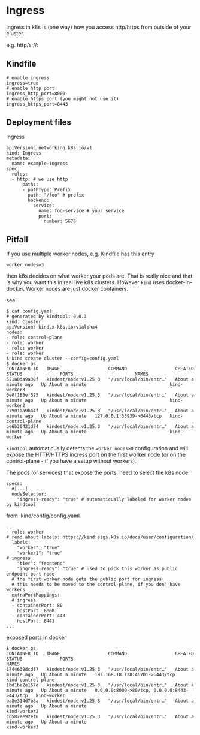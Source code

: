 # Ingress

Ingress in k8s is (one way) how you access http/https from outside of your cluster.

e.g. http/s://<ip-of-you-host>:<exposed port>


## Kindfile

```
# enable ingress
ingress=true
# enable http port
ingress_http_port=8000
# enable https port (you might not use it)
ingress_https_port=8443
```

## Deployment files

Ingress

```
apiVersion: networking.k8s.io/v1
kind: Ingress
metadata:
  name: example-ingress
spec:
  rules:
  - http: # we use http
      paths:
      - pathType: Prefix
        path: "/foo" # prefix
        backend:
          service:
            name: foo-service # your service
            port:
              number: 5678
```

## Pitfall

If you use multiple worker nodes, e.g. Kindfile has this entry

```
worker_nodes=3
```

then k8s decides on what worker your pods are. That is really nice and that is why you want this in real live k8s clusters. However `kind` uses docker-in-docker. Worker nodes are just docker containers.

see:

```
$ cat config.yaml
# generated by kindtool: 0.0.3
kind: Cluster
apiVersion: kind.x-k8s.io/v1alpha4
nodes:
- role: control-plane
- role: worker
- role: worker
- role: worker
$ kind create cluster --config=config.yaml
$ docker ps
CONTAINER ID   IMAGE                  COMMAND                  CREATED              STATUS              PORTS                       NAMES
521a0da9a30f   kindest/node:v1.25.3   "/usr/local/bin/entr…"   About a minute ago   Up About a minute                               kind-worker3
0e0f185ef525   kindest/node:v1.25.3   "/usr/local/bin/entr…"   About a minute ago   Up About a minute                               kind-worker2
27901aa9ba4f   kindest/node:v1.25.3   "/usr/local/bin/entr…"   About a minute ago   Up About a minute   127.0.0.1:35939->6443/tcp   kind-control-plane
be6b36421d74   kindest/node:v1.25.3   "/usr/local/bin/entr…"   About a minute ago   Up About a minute                               kind-worker
```

`kindtool` automaticually detects the `worker_nodes>0` configuration and will expose the HTTP/HTTPS incress port on the first worker node (or on the control-plane - if you have a setup without workers).

The pods (or services) that expose the ports, need to select the k8s node.

```
specs:
  #[...]
  nodeSelector:
    "ingress-ready": "true" # automaticually labeled for worker nodes by kindtool
```

from .kind/config/config.yaml
```
...
- role: worker
# read about labels: https://kind.sigs.k8s.io/docs/user/configuration/
  labels:
    "worker": "true"
    "worker1": "true"
# ingress
    "tier": "frontend"
    "ingress-ready": "true" # used to pick this worker as public endpoint port node
  # the first worker node gets the public port for ingress
  # this needs to be moved to the control-plane, if you don' have workers
  extraPortMappings:
  # ingress
  - containerPort: 80
    hostPort: 8000
  - containerPort: 443
    hostPort: 8443
...
```

exposed ports in docker


```
$ docker ps
CONTAINER ID   IMAGE                  COMMAND                  CREATED              STATUS              PORTS                                         NAMES
1744639dcdf7   kindest/node:v1.25.3   "/usr/local/bin/entr…"   About a minute ago   Up About a minute   192.168.18.128:46701->6443/tcp                kind-control-plane
1bd1be2e167e   kindest/node:v1.25.3   "/usr/local/bin/entr…"   About a minute ago   Up About a minute   0.0.0.0:8000->80/tcp, 0.0.0.0:8443->443/tcp   kind-worker
ba8e314d7b8a   kindest/node:v1.25.3   "/usr/local/bin/entr…"   About a minute ago   Up About a minute                                                 kind-worker2
cb587ee92ef6   kindest/node:v1.25.3   "/usr/local/bin/entr…"   About a minute ago   Up About a minute                                                 kind-worker3
```
